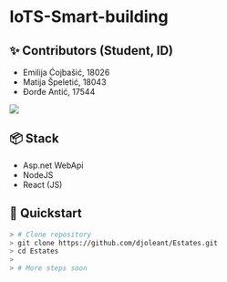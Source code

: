 # IoTS-Smart-building
## ✨ Contributors (Student, ID)

* Emilija Ćojbašić, 18026
* Matija Špeletić, 18043
* Đorđe Antić, 17544

<a href="https://github.com/djoleant/InternClix/graphs/contributors">
  <img src="https://contrib.rocks/image?repo=djoleant/InternClix" />
</a>

## 📦 Stack
* Asp.net WebApi
* NodeJS
* React (JS)

## 🚀 Quickstart

```bash
> # Clone repository
> git clone https://github.com/djoleant/Estates.git
> cd Estates
>
> # More steps soon
```
